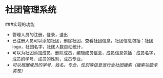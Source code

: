 # 社团管理系统

###实现的功能
* 管理人员的注册，登录，退出
* 已注册人员可以添加社团，删除社团，查看社团信息，社团信息包括：社团logo，社团名字，社团人数自动统计，
* 可以为社团添加成员，删除成员，编辑成员信息，成员信息包括：成员名字，成员的学号，成员的性别，成员专业。
*  *可以根据成员的学号，姓名，专业，性别等信息进行全社团搜索（搜索功能未实现）*
